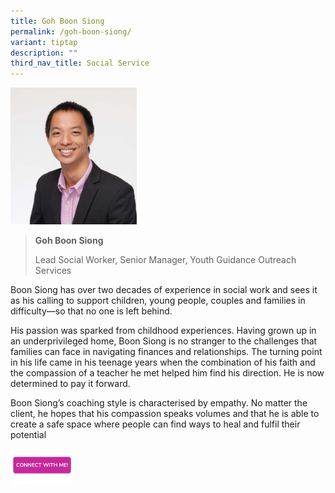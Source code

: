```yaml
---
title: Goh Boon Siong
permalink: /goh-boon-siong/
variant: tiptap
description: ""
third_nav_title: Social Service
---
```

<p></p>
<div class="isomer-image-wrapper">
<img style="width: 40%;" height="auto" width="100%" alt="" src="/images/Profile Photos/Goh_Boon_Siong_2_copy.jpg">
</div>
<p></p>
<blockquote>
<p><strong>Goh Boon Siong</strong>
</p>
<p>Lead Social Worker, Senior Manager, Youth Guidance Outreach Services</p>
</blockquote>
<p></p>
<p>Boon Siong has over two decades of experience in social work and sees
it as his calling to support children, young people, couples and families
in difficulty—so that no one is left behind.</p>
<p>His passion was sparked from childhood experiences. Having grown up in
an underprivileged home, Boon Siong is no stranger to the challenges that
families can face in navigating finances and relationships. The turning
point in his life came in his teenage years when the combination of his
faith and the compassion of a teacher he met helped him find his direction.
He is now determined to pay it forward.</p>
<p>Boon Siong’s coaching style is characterised by empathy. No matter the
client, he hopes that his compassion speaks volumes and that he is able
to create a safe space where people can find ways to heal and fulfil their
potential</p>
<p></p><a class="isomer-image-wrapper" href="https://form.gov.sg/677f34327e69fe74e8324b1a"><img style="width: 20%;" height="auto" width="100%" alt="" src="/images/CONNECT_WITH_ME.png"></a>
<p></p>